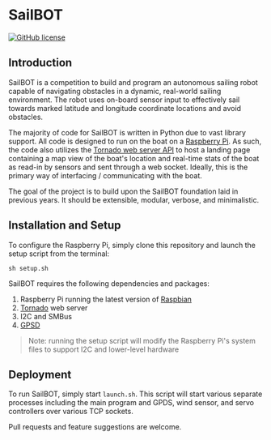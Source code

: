 # SailBOT

[![GitHub license](https://img.shields.io/github/license/VT-SailBOT/sailbot.svg)]()

## Introduction

SailBOT is a competition to build and program an autonomous sailing robot capable of navigating obstacles in a dynamic, real-world sailing environment. The robot uses on-board sensor input to effectively sail towards marked latitude and longitude coordinate locations and avoid obstacles.

The majority of code for SailBOT is written in Python due to vast library support. All code is designed to run on the boat on a [Raspberry Pi](http://www.raspberrypi.org/). As such, the code also utilizes the [Tornado web server API](http://www.tornadoweb.org/) to host a landing page containing a map view of the boat's location and real-time stats of the boat as read-in by sensors and sent through a web socket. Ideally, this is the primary way of interfacing / communicating with the boat.

The goal of the project is to build upon the SailBOT foundation laid in previous years. It should be extensible, modular, verbose, and minimalistic.

## Installation and Setup

To configure the Raspberry Pi, simply clone this repository and launch the setup script from the terminal:

    sh setup.sh

SailBOT requires the following dependencies and packages:

 1. Raspberry Pi running the latest version of [Raspbian](http://downloads.raspberrypi.org/raspbian_latest)
 2. [Tornado](http://www.tornadoweb.org/en/stable/) web server
 3. I2C and SMBus
 5. [GPSD](http://www.catb.org/gpsd/)

> Note: running the setup script will modify the Raspberry Pi's system files to support I2C and lower-level hardware

## Deployment

To run SailBOT, simply start `launch.sh`. This script will start various separate processes including the main program and GPDS, wind sensor, and servo controllers over various TCP sockets. 

Pull requests and feature suggestions are welcome.



